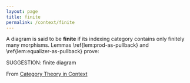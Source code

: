 ```yaml
---
layout: page
title: finite
permalink: /context/finite
---
```

A diagram is said to be **finite** if its indexing category contains only finitely many morphisms. Lemmas \ref{lem:prod-as-pullback} and \ref{lem:equalizer-as-pullback} prove:

SUGGESTION: finite diagram

From [Category Theory in Context](https://mathgloss.github.io/MathGloss/context.html)